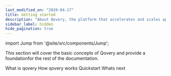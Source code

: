 ```yaml
---
last_modified_on: "2020-04-17"
title: Getting started
description: "About Qovery, the platform that accelerates and scales application development cycle with zero infrastructure management investment."
sidebar_label: hidden
hide_pagination: true
---
```


import Jump from '@site/src/components/Jump';

This section will cover the basic concepts of Qovery and provide a foundationfor the rest of the documentation.

<Jump to="/docs/getting-started/what-is-qovery/">What is qovery</Jump>
<Jump to="/docs/getting-started/how-qovery-works/">How qovery works</Jump>
<Jump to="/docs/getting-started/quickstart/">Quickstart</Jump>
<Jump to="/docs/getting-started/whats-next/">Whats next</Jump>



